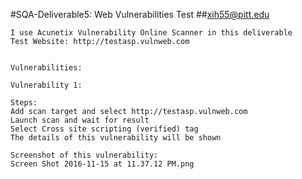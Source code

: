 #SQA-Deliverable5: Web Vulnerabilities Test
##xih55@pitt.edu

    I use Acunetix Vulnerability Online Scanner in this deliverable
    Test Website: http://testasp.vulnweb.com
    
    
    Vulnerabilities:
    
    Vulnerability 1:
    
    Steps:
    Add scan target and select http://testasp.vulnweb.com
    Launch scan and wait for result
    Select Cross site scripting (verified) tag
    The details of this vulnerability will be shown
    
    Screenshot of this vulnerability:
    Screen Shot 2016-11-15 at 11.37.12 PM.png
